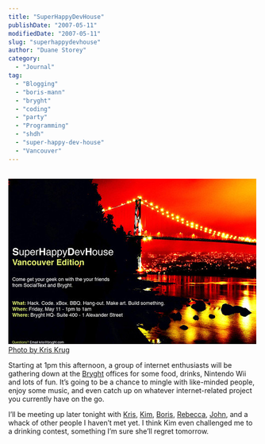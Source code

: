 ```yaml
---
title: "SuperHappyDevHouse"
publishDate: "2007-05-11"
modifiedDate: "2007-05-11"
slug: "superhappydevhouse"
author: "Duane Storey"
category:
  - "Journal"
tag:
  - "Blogging"
  - "boris-mann"
  - "bryght"
  - "coding"
  - "party"
  - "Programming"
  - "shdh"
  - "super-happy-dev-house"
  - "Vancouver"
---
```


  
[  
![](_images/superhappydevhouse-1.jpg)  
Photo by ](http://www.flickr.com/photos/kk/490198495/)[Kris Krug](http://www.flickr.com/photos/kk)  
  
Starting at 1pm this afternoon, a group of internet enthusiasts will be gathering down at the [Bryght](http://www.bryght.com) offices for some food, drinks, Nintendo Wii and lots of fun. It’s going to be a chance to mingle with like-minded people, enjoy some music, and even catch up on whatever internet-related project you currently have on the go.

I’ll be meeting up later tonight with [Kris](http://www.kriskrug.com), [Kim](http://www.discollection.ca), [Boris](http://www.bmannconsulting.com), [Rebecca](http://www.miss604.com), [John](http://www.audihertz.net/blog/), and a whack of other people I haven’t met yet. I think Kim even challenged me to a drinking contest, something I’m sure she’ll regret tomorrow.